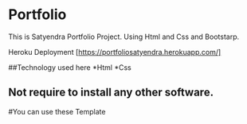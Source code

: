 # Portfolio
This is Satyendra Portfolio Project. Using Html and Css and Bootstarp.

Heroku Deployment [https://portfoliosatyendra.herokuapp.com/]

##Technology used here
*Html
*Css

## Not require to install any other software.

#You can use these Template
